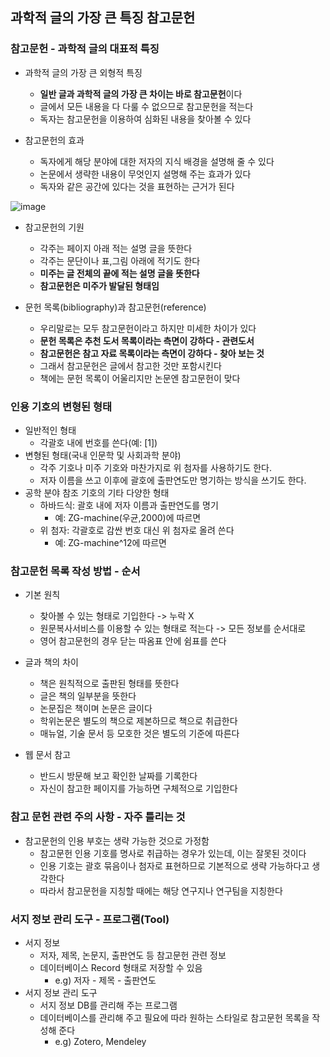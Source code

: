 ## 과학적 글의 가장 큰 특징 참고문헌

### 참고문헌 - 과학적 글의 대표적 특징
* 과학적 글의 가장 큰 외형적 특징
  * **일반 글과 과학적 글의 가장 큰 차이는 바로 참고문헌**이다
  * 글에서 모든 내용을 다 다룰 수 없으므로 참고문헌을 적는다
  * 독자는 참고문헌을 이용하여 심화된 내용을 찾아볼 수 있다

* 참고문헌의 효과
  * 독자에게 해당 분야에 대한 저자의 지식 배경을 설명해 줄 수 있다
  * 논문에서 생략한 내용이 무엇인지 설명해 주는 효과가 있다
  * 독자와 같은 공간에 있다는 것을 표현하는 근거가 된다

![image](https://user-images.githubusercontent.com/68818952/140647496-c42f7c00-8de8-451a-a489-d49137d54c6c.png)
* 참고문헌의 기원
  * 각주는 페이지 아래 적는 설명 글을 뜻한다
  * 각주는 문단이나 표,그림 아래에 적기도 한다
  * **미주는 글 전체의 끝에 적는 설명 글을 뜻한다**
  * **참고문헌은 미주가 발달된 형태임**

* 문헌 목록(bibliography)과 참고문헌(reference)
  * 우리말로는 모두 참고문헌이라고 하지만 미세한 차이가 있다
  * **문헌 목록은 추천 도서 목록이라는 측면이 강하다 - 관련도서**
  * **참고문헌은 참고 자료 목록이라는 측면이 강하다 - 찾아 보는 것**
  * 그래서 참고문헌은 글에서 참고한 것만 포함시킨다
  * 책에는 문헌 목록이 어울리지만 논문엔 참고문헌이 맞다

### 인용 기호의 변형된 형태
* 일반적인 형태
  * 각괄호 내에 번호를 쓴다(예: [1])
* 변형된 형태(국내 인문학 및 사회과학 분야)
  * 각주 기호나 미주 기호와 마찬가지로 위 첨자를 사용하기도 한다.
  * 저자 이름을 쓰고 이후에 괄호에 출판연도만 명기하는 방식을 쓰기도 한다.
* 공학 분야 참조 기호의 기타 다양한 형태
  * 하바드식: 괄호 내에 저자 이름과 출판연도를 명기
    * 예: ZG-machine(우균,2000)에 따르면
  * 위 첨자: 각괄호로 감싼 번호 대신 위 첨자로 올려 쓴다
    * 예: ZG-machine^12에 따르면

### 참고문헌 목록 작성 방법 - 순서
* 기본 원칙
  * 찾아볼 수 있는 형태로 기입한다 -> 누락 X
  * 원문복사서비스를 이용할 수 있는 형태로 적는다 -> 모든 정보를 순서대로
  * 영어 참고문헌의 경우 닫는 따옴표 안에 쉼표를 쓴다

* 글과 책의 차이
  * 책은 원칙적으로 출판된 형태를 뜻한다
  * 글은 책의 일부분을 뜻한다
  * 논문집은 책이며 논문은 글이다
  * 학위논문은 별도의 책으로 제본하므로 책으로 취급한다
  * 매뉴얼, 기술 문서 등 모호한 것은 별도의 기준에 따른다

* 웹 문서 참고
  * 반드시 방문해 보고 확인한 날짜를 기록한다
  * 자신이 참고한 페이지를 가능하면 구체적으로 기입한다

### 참고 문헌 관련 주의 사항 - 자주 틀리는 것
* 참고문헌의 인용 부호는 생략 가능한 것으로 가정함
  * 참고문헌 인용 기호를 명사로 취급하는 경우가 있는데, 이는 잘못된 것이다
  * 인용 기호는 괄호 묶음이나 첨자로 표현하므로 기본적으로 생략 가능하다고 생각한다
  * 따라서 참고문헌을 지칭할 때에는 해당 연구지나 연구팀을 지칭한다

### 서지 정보 관리 도구 - 프로그램(Tool)
* 서지 정보
  * 저자, 제목, 논문지, 출판연도 등 참고문헌 관련 정보
  * 데이터베이스 Record 형태로 저장할 수 있음
    * e.g) 저자 - 제목 - 출판연도
* 서지 정보 관리 도구
  * 서지 정보 DB를 관리해 주는 프로그램
  * 데이터베이스를 관리해 주고 필요에 따라 원하는 스타일로 참고문헌 목록을 작성해 준다
    * e.g) Zotero, Mendeley

